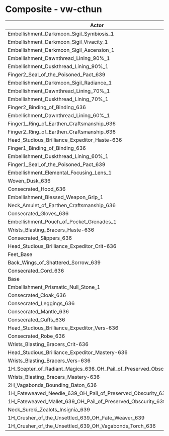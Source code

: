 # Composite - vw-cthun
| Actor | DPS | Increase |
|---|:---:|:---:|
|Embellishment_Darkmoon_Sigil_Symbiosis_1|1263066|1.53%|
|Embellishment_Darkmoon_Sigil_Vivacity_1|1260432|1.32%|
|Embellishment_Darkmoon_Sigil_Ascension_1|1260079|1.29%|
|Embellishment_Dawnthread_Lining_90%_1|1253407|0.76%|
|Embellishment_Duskthread_Lining_90%_1|1253089|0.73%|
|Finger2_Seal_of_the_Poisoned_Pact_639|1252643|0.70%|
|Embellishment_Darkmoon_Sigil_Radiance_1|1251968|0.64%|
|Embellishment_Dawnthread_Lining_70%_1|1251663|0.62%|
|Embellishment_Duskthread_Lining_70%_1|1250775|0.55%|
|Finger2_Binding_of_Binding_636|1250298|0.51%|
|Embellishment_Dawnthread_Lining_60%_1|1250263|0.50%|
|Finger1_Ring_of_Earthen_Craftsmanship_636|1250047|0.49%|
|Finger2_Ring_of_Earthen_Craftsmanship_636|1249966|0.48%|
|Head_Studious_Brilliance_Expeditor_Haste-636|1249843|0.47%|
|Finger1_Binding_of_Binding_636|1249737|0.46%|
|Embellishment_Duskthread_Lining_60%_1|1249727|0.46%|
|Finger1_Seal_of_the_Poisoned_Pact_639|1248435|0.36%|
|Embellishment_Elemental_Focusing_Lens_1|1248344|0.35%|
|Woven_Dusk_636|1247845|0.31%|
|Consecrated_Hood_636|1247825|0.31%|
|Embellishment_Blessed_Weapon_Grip_1|1247289|0.27%|
|Neck_Amulet_of_Earthen_Craftsmanship_636|1246557|0.21%|
|Consecrated_Gloves_636|1245922|0.16%|
|Embellishment_Pouch_of_Pocket_Grenades_1|1245796|0.15%|
|Wrists_Blasting_Bracers_Haste-636|1245390|0.11%|
|Consecrated_Slippers_636|1244480|0.04%|
|Head_Studious_Brilliance_Expeditor_Crit-636|1244429|0.04%|
|Feet_Base|1244367|0.03%|
|Back_Wings_of_Shattered_Sorrow_639|1244262|0.02%|
|Consecrated_Cord_636|1244128|0.01%|
|Base|1243990|0.00%|
|Embellishment_Prismatic_Null_Stone_1|1243460|-0.04%|
|Consecrated_Cloak_636|1242951|-0.08%|
|Consecrated_Leggings_636|1242577|-0.11%|
|Consecrated_Mantle_636|1242554|-0.12%|
|Consecrated_Cuffs_636|1242345|-0.13%|
|Head_Studious_Brilliance_Expeditor_Vers-636|1242319|-0.13%|
|Consecrated_Robe_636|1242012|-0.16%|
|Wrists_Blasting_Bracers_Crit-636|1241776|-0.18%|
|Head_Studious_Brilliance_Expeditor_Mastery-636|1241766|-0.18%|
|Wrists_Blasting_Bracers_Vers-636|1241172|-0.23%|
|1H_Scepter_of_Radiant_Magics_636_OH_Pail_of_Preserved_Obscurity_639|1240773|-0.26%|
|Wrists_Blasting_Bracers_Mastery-636|1239841|-0.33%|
|2H_Vagabonds_Bounding_Baton_636|1238884|-0.41%|
|1H_Fateweaved_Needle_639_OH_Pail_of_Preserved_Obscurity_639|1238395|-0.45%|
|1H_Fateweaved_Mallet_639_OH_Pail_of_Preserved_Obscurity_639|1238359|-0.45%|
|Neck_Sureki_Zealots_Insignia_639|1204551|-3.17%|
|1H_Crusher_of_the_Unsettled_639_OH_Fate_Weaver_639|1063823|-14.48%|
|1H_Crusher_of_the_Unsettled_639_OH_Vagabonds_Torch_636|1060434|-14.76%|
